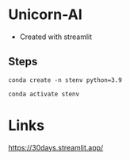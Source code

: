 # Unicorn-AI

* Created with streamlit

## Steps

```
conda create -n stenv python=3.9

conda activate stenv
```

# Links

https://30days.streamlit.app/

